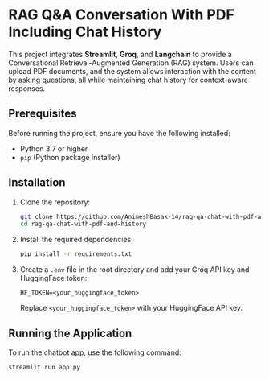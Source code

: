 # RAG Q&A Conversation With PDF Including Chat History

This project integrates **Streamlit**, **Groq**, and **Langchain** to provide a Conversational Retrieval-Augmented Generation (RAG) system. Users can upload PDF documents, and the system allows interaction with the content by asking questions, all while maintaining chat history for context-aware responses.

## Prerequisites

Before running the project, ensure you have the following installed:
- Python 3.7 or higher
- `pip` (Python package installer)

## Installation

1. Clone the repository:

    ```bash
    git clone https://github.com/AnimeshBasak-14/rag-qa-chat-with-pdf-and-history.git
    cd rag-qa-chat-with-pdf-and-history
    ```

2. Install the required dependencies:

    ```bash
    pip install -r requirements.txt
    ```

3. Create a `.env` file in the root directory and add your Groq API key and HuggingFace token:

    ```
    HF_TOKEN=<your_huggingface_token>
    ```

    Replace `<your_huggingface_token>` with your HuggingFace API key.

## Running the Application

To run the chatbot app, use the following command:

```bash
streamlit run app.py
